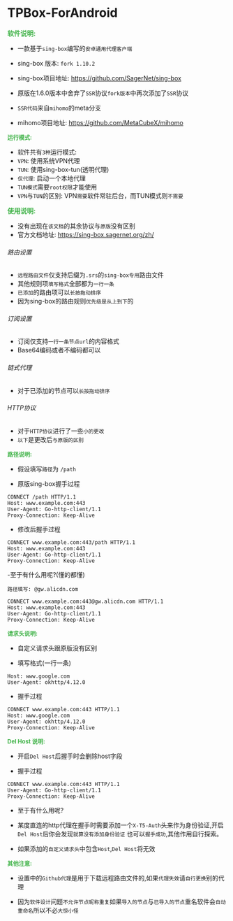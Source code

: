 # TPBox-ForAndroid

<span style="color: #41b349; font-size: 15px; font-weight: bold;">软件说明:</span>

- 一款基于`sing-box`编写的`安卓通用代理客户端`
- sing-box 版本: `fork 1.10.2`
- sing-box项目地址: https://github.com/SagerNet/sing-box

- 原版在1.6.0版本中舍弃了`SSR`协议`fork版本`中再次添加了`SSR`协议
- `SSR代码`来自`mihomo`的meta分支
- mihomo项目地址: https://github.com/MetaCubeX/mihomo

<span style="color: #41b349; font-size: 13px; font-weight: bold;">运行模式:</span>

- 软件共有`3种`运行模式:
- `VPN`: 使用系统VPN代理
- `TUN`: 使用sing-box-tun(透明代理)
- `仅代理`: 启动一个本地代理
- `TUN模式`需要`root权限`才能使用
- `VPN`与`TUN`的区别: VPN`需要`软件常驻后台，而TUN模式则`不需要`

<span style="color: #41b349; font-size: 15px; font-weight: bold;">使用说明:</span>

- 没有出现在`该文档`的其余协议与`原版`没有区别
- 官方文档地址: https://sing-box.sagernet.org/zh/

###### 路由设置

- `远程路由文件`仅支持后缀为`.srs`的`sing-box专用`路由文件
- 其他规则项`填写格式`全部都为`一行一条`
- `已添加`的路由项可以`长按拖动排序`
- 因为sing-box的路由规则`优先级是从上到下`的

###### 订阅设置

- 订阅仅支持`一行一条节点url`的内容格式
- Base64编码或者不编码都可以

###### 链式代理

- 对于已添加的节点可以`长按拖动排序`

###### HTTP协议

- 对于`HTTP协议`进行了一些`小的更改`
- `以下`是更改后`与原版的区别`

<span style="color: #41b349; font-size: 13px; font-weight: bold;">路径说明:</span>

- 假设填写`路径`为 `/path`

- 原版sing-box握手过程

```plaintext
CONNECT /path HTTP/1.1
Host: www.example.com:443
User-Agent: Go-http-client/1.1
Proxy-Connection: Keep-Alive
```

- 修改后握手过程

```plaintext
CONNECT www.example.com:443/path HTTP/1.1
Host: www.example.com:443
User-Agent: Go-http-client/1.1
Proxy-Connection: Keep-Alive
```

-至于有什么用呢?(懂的都懂)

```plaintext
路径填写: @gw.alicdn.com

CONNECT www.example.com:443@gw.alicdn.com HTTP/1.1
Host: www.example.com:443
User-Agent: Go-http-client/1.1
Proxy-Connection: Keep-Alive
```

<span style="color: #41b349; font-size: 13px; font-weight: bold;">请求头说明:</span>

- 自定义请求头跟原版没有区别

- 填写格式(一行一条)

```plaintext
Host: www.google.com
User-Agent: okhttp/4.12.0
```

- 握手过程

```plaintext
CONNECT www.example.com:443 HTTP/1.1
Host: www.google.com
User-Agent: okhttp/4.12.0
Proxy-Connection: Keep-Alive
```

<span style="color: #41b349; font-size: 13px; font-weight: bold;">Del Host 说明:</span>

- 开启`Del Host`后握手时会删除host字段

- 握手过程

```plaintext
CONNECT www.example.com:443 HTTP/1.1
User-Agent: Go-http-client/1.1
Proxy-Connection: Keep-Alive
```

- 至于有什么用呢?

- 某度直连的http代理在握手时需要添加一个`X-T5-Auth`头来作为身份验证,开启`Del Host`后你会发现`就算没有添加身份验证`
  也可以`握手成功`,其他作用自行探索。

- 如果添加的`自定义请求头`中包含`Host`,`Del Host`将无效

<span style="color: #41b349; font-size: 13px; font-weight: bold;">其他注意:</span>

- 设置中的`Github代理`是用于下载远程路由文件的,如果`代理失效`请`自行更换`别的代理

- 因为`软件设计`问题`不允许节点昵称重复`如果`导入的节点`与`已导入的节点`重名软件会`自动重命名`所以不必`大惊小怪`
